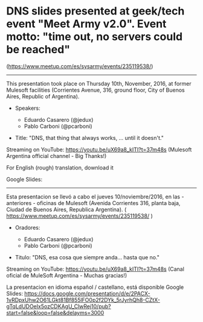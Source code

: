 # DNS slides presented at geek/tech event "Meet Army v2.0". Event motto: "time out, no servers could be reached"

(https://www.meetup.com/es/sysarmy/events/235119538/)

---
This presentation took place on Thursday 10th, November, 2016, at former Mulesoft facilities (Corrientes Avenue, 316, ground floor, City of Buenos Aires, Republic of Argentina).

- Speakers:

  * Eduardo Casarero (@jedux)
  * Pablo Carboni (@pcarboni)

- Title: "DNS, that thing that always works, ... until it doesn't."

Streaming on YouTube: https://youtu.be/uX69a8_kITI?t=37m48s (Mulesoft Argentina official channel - Big Thanks!)

For English (rough) translation, download it <here>

Google Slides: <here>

---

Esta presentacion se llevó a cabo el jueves 10/noviembre/2016, en las - anteriores - oficinas de Mulesoft (Avenida Corrientes 316, planta baja, Ciudad de Buenos Aires, Republica Argentina).
( https://www.meetup.com/es/sysarmy/events/235119538/ )

- Oradores:

  * Eduardo Casarero (@jedux)
  * Pablo Carboni (@pcarboni)

- Titulo: "DNS, esa cosa que siempre anda... hasta que no."

Streaming on YouTube: https://youtu.be/uX69a8_kITI?t=37m48s (Canal oficial de MuleSoft Argentina - Muchas gracias!)

La presentacion en idioma español / castellano, está disponible <aca>
Google Slides: <here> https://docs.google.com/presentation/d/e/2PACX-1vRDpxUhw2O61LGkt81Bf855lFO0p2f2DYk_5rJyrhQh8-CZtX-gTqLdUDOeIx5ozCDKAgU_ClwRej10/pub?start=false&loop=false&delayms=3000
